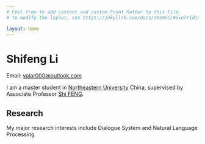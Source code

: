 ```yaml
---
# Feel free to add content and custom Front Matter to this file.
# To modify the layout, see https://jekyllrb.com/docs/themes/#overriding-theme-defaults

layout: home
---
```




# Shifeng Li
Email: valar000@outlook.com

I am a master student in [Northeastern University](http://www.neu.edu.cn/) China, supervised by Associate Professor [Shi FENG](http://faculty.neu.edu.cn/cse/fengshi/).

## Research

My major research interests include Dialogue System and Natural Language Processing.